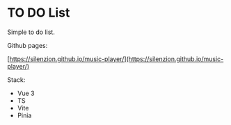# TO DO List

Simple to do list. 

Github pages:

[https://silenzion.github.io/music-player/](https://silenzion.github.io/music-player/)

Stack:
- Vue 3
- TS
- Vite 
- Pinia

